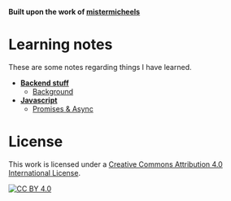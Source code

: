 **Built upon the work of [mistermicheels](https://github.com/mistermicheels)**

# Learning notes

These are some notes regarding things I have learned.

<!-- tree generated by markdown-notes-tree starts here -->

-   [**Backend stuff**](backend/README.md)
    -   [Background](backend/background-jobs.md)
-   [**Javascript**](javascript/README.md)
    -   [Promises & Async](javascript/promises.md)

<!-- tree generated by markdown-notes-tree ends here -->

# License

This work is licensed under a [Creative Commons Attribution 4.0 International
License][cc-by].

[![CC BY 4.0][cc-by-image]][cc-by]

[cc-by]: http://creativecommons.org/licenses/by/4.0/

[cc-by-image]: https://i.creativecommons.org/l/by/4.0/88x31.png
